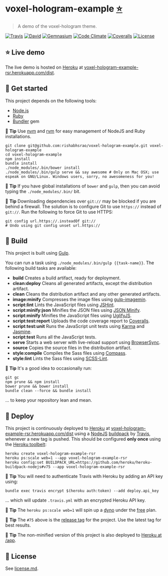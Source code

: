 # voxel-hologram-example [:star:](http://voxel-hologram-example-rsr.herokuapp.com/dist)

> A demo of the voxel-hologram theme.

[![Travis](https://img.shields.io/travis/rishabhsrao/voxel-hologram-example.svg?style=flat-square "Build status")](https://travis-ci.org/rishabhsrao/voxel-hologram-example)
[![David](https://img.shields.io/david/rishabhsrao/voxel-hologram-example.svg?style=flat-square "Dependency status (Node modules)")](https://david-dm.org/rishabhsrao/voxel-hologram-example)
[![Gemnasium](https://img.shields.io/gemnasium/rishabhsrao/voxel-hologram-example.svg?style=flat-square "Dependency status (Ruby gems)")](https://gemnasium.com/rishabhsrao/voxel-hologram-example)
[![Code Climate](https://img.shields.io/codeclimate/github/rishabhsrao/voxel-hologram-example.svg?style=flat-square "Code Climate status")](https://codeclimate.com/github/rishabhsrao/voxel-hologram-example)
[![Coveralls](https://img.shields.io/coveralls/rishabhsrao/voxel-hologram-example.svg?style=flat-square "Test coverage status")](https://coveralls.io/r/rishabhsrao/voxel-hologram-example)
[![License](https://img.shields.io/badge/license-MIT-blue.svg?style=flat-square)](license.md)


## :star: Live demo

The live demo is hosted on [Heroku](http://www.heroku.com) at [voxel-hologram-example-rsr.herokuapp.com/dist](http://voxel-hologram-example-rsr.herokuapp.com/dist).


## :rowboat: Get started

This project depends on the following tools:

* [Node.js](http://nodejs.org)
* [Ruby](https://www.ruby-lang.org)
* [Bundler](http://bundler.io) gem

:tophat: **Tip** Use [nvm](https://github.com/creationix/nvm) and [rvm](http://rvm.io) for easy management of NodeJS and Ruby installations.

```
git clone git@github.com:rishabhsrao/voxel-hologram-example.git voxel-hologram-example
cd voxel-hologram-example
npm install
bundle install
./node_modules/.bin/bower install
./node_modules/.bin/gulp serve && say awesome # Only on Mac OSX; use espeak on GNU/Linux. Windows users, sorry, no awesomeness for you!
```

:tophat: **Tip** If you have global installations of `bower` and `gulp`, then you can avoid typing the `./node_modules/.bin/` bit.

:tophat: **Tip** Downloading dependencies over `git://` may be blocked if you are behind a firewall. The solution is to configure Git to use `https://` instead of `git://`. Run the following to force Git to use HTTPS:

```
git config url.https://.insteadOf git://
# Undo using git config unset url.https://
```


## :nut_and_bolt: Build

This project is built using [Gulp](http://gulpjs.com).

You can run a task using `./node_modules/.bin/gulp {{task-name}}`. The following build tasks are available:

* **build** Creates a build artifact, ready for deployment.
* **clean:deploy** Cleans all generated artifacts, except the distribution artifact.
* **clean** Cleans the distribution artifact and any other generated artifacts.
* **image:minify** Compresses the image files using [gulp-imagemin](https://www.npmjs.com/package/gulp-imagemin).
* **script:lint** Lints the JavaScript files using [JSHint](https://github.com/jshint/jshint).
* **script:minify:json** Minifies the JSON files using [JSON Minify](https://www.npmjs.org/package/gulp-jsonminify).
* **script:minify** Minifies the JavaScript files using [UglifyJS](http://github.com/mishoo/UglifyJS).
* **script:test:report** Uploads the code coverage report to [Coveralls](https://coveralls.io).
* **script:test:unit** Runs the JavaScript unit tests using [Karma](http://karma-runner.github.io) and [Jasmine](http://jasmine.github.io).
* **script:test** Runs all the JavaScript tests.
* **serve** Starts a web server with live-reload support using [BrowserSync](http://www.browsersync.io).
* **source** Copies the source files in the distribution artifact.
* **style:compile** Compiles the Sass files using [Compass](http://compass-style.org).
* **style:lint** Lints the Sass files using [SCSS-Lint](https://github.com/causes/scss-lint).

:tophat: **Tip** It's a good idea to occasionally run:

```
git gc
npm prune && npm install
bower prune && bower install
bundle clean --force && bundle install
```

... to keep your repository lean and mean.


## :rocket: Deploy

This project is continuously deployed to [Heroku](http://www.heroku.com) at [voxel-hologram-example-rsr.herokuapp.com/dist](http://voxel-hologram-example-rsr.herokuapp.com/dist) using a [NodeJS](https://github.com/heroku/heroku-buildpack-nodejs) [buildpack](https://devcenter.heroku.com/articles/buildpacks) by [Travis](https://travis-ci.org), whenever a new tag is pushed. This should be configured **only once** using the [Heroku toolbelt](https://toolbelt.heroku.com):

```
heroku create voxel-hologram-example-rsr
heroku ps:scale web=1 --app voxel-hologram-example-rsr
heroku config:set BUILDPACK_URL=https://github.com/heroku/heroku-buildpack-nodejs#v75 --app voxel-hologram-example-rsr
```

:tophat: **Tip** You will need to authenticate Travis with Heroku by adding an API key using:

```
bundle exec travis encrypt $(heroku auth:token) --add deploy.api_key
```

... which will update `.travis.yml` with an encrypted Heroku API key.

:tophat: **Tip** The `heroku ps:scale web=1` will spin up a [dyno](https://devcenter.heroku.com/articles/dynos) under the [free](https://blog.heroku.com/archives/2015/5/7/heroku-free-dynos) plan.

:tophat: **Tip** The `#75` above is the [release tag](https://github.com/heroku/heroku-buildpack-nodejs/releases) for the project. Use the latest tag for best results.

:tophat: **Tip** The non-minified version of this project is also deployed to [Heroku at /app](http://voxel-hologram-example-rsr.herokuapp.com/app).


## :scroll: License

See [license.md](license.md).
